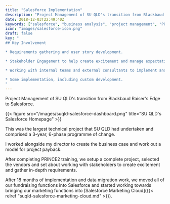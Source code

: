 ```yaml
---
title: "Salesforce Implementation"
description: "Project Management of SU QLD's transition from Blackbaud Raiser's Edge to Salesforce."
date: 2018-12-03T22:49:40Z
keywords: ["salesforce", "business analysis", "project management", "PRINCE2"]
icon: "images/salesforce-icon.png"
draft: false
key: "
## Key Involvement

* Requirements gathering and user story development.

* Stakeholder Engagement to help create excitement and manage expectations.

* Working with internal teams and external consultants to implement and transition data.

* Some implementation, including custom development.
"
---
```


Project Management of SU QLD's transition from Blackbaud Raiser's Edge to Salesforce.

{{< figure src="/images/suqld-salesforce-dashboard.png" title="SU QLD's Salesforce Homepage" >}}

This was the largest technical project that SU QLD had undertaken and comprised a 3-year, 6-phase programme of change.

I worked alongside my director to create the business case and work out a model for project payback.

After completing PRINCE2 training, we setup a complete project, selected the vendors and set about working with stakeholders to create excitement and gather in-depth requirements.

After 18 months of implementation and data migration work, we moved all of our fundraising functions into Salesforce and started working towards bringing our marketing functions into [Salesforce Marketing Cloud]({{< relref "suqld-salesforce-marketing-cloud.md" >}}).
